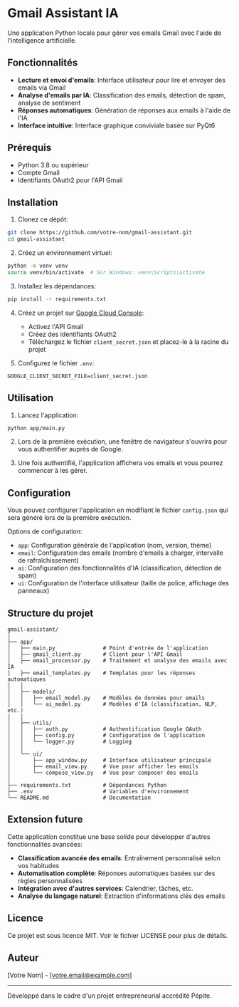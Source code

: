 # Gmail Assistant IA

Une application Python locale pour gérer vos emails Gmail avec l'aide de l'intelligence artificielle.

## Fonctionnalités

- **Lecture et envoi d'emails**: Interface utilisateur pour lire et envoyer des emails via Gmail
- **Analyse d'emails par IA**: Classification des emails, détection de spam, analyse de sentiment
- **Réponses automatiques**: Génération de réponses aux emails à l'aide de l'IA
- **Interface intuitive**: Interface graphique conviviale basée sur PyQt6

## Prérequis

- Python 3.8 ou supérieur
- Compte Gmail
- Identifiants OAuth2 pour l'API Gmail

## Installation

1. Clonez ce dépôt:
```bash
git clone https://github.com/votre-nom/gmail-assistant.git
cd gmail-assistant
```

2. Créez un environnement virtuel:
```bash
python -m venv venv
source venv/bin/activate  # Sur Windows: venv\Scripts\activate
```

3. Installez les dépendances:
```bash
pip install -r requirements.txt
```

4. Créez un projet sur [Google Cloud Console](https://console.cloud.google.com/):
   - Activez l'API Gmail
   - Créez des identifiants OAuth2
   - Téléchargez le fichier `client_secret.json` et placez-le à la racine du projet

5. Configurez le fichier `.env`:
```
GOOGLE_CLIENT_SECRET_FILE=client_secret.json
```

## Utilisation

1. Lancez l'application:
```bash
python app/main.py
```

2. Lors de la première exécution, une fenêtre de navigateur s'ouvrira pour vous authentifier auprès de Google.

3. Une fois authentifié, l'application affichera vos emails et vous pourrez commencer à les gérer.

## Configuration

Vous pouvez configurer l'application en modifiant le fichier `config.json` qui sera généré lors de la première exécution.

Options de configuration:
- `app`: Configuration générale de l'application (nom, version, thème)
- `email`: Configuration des emails (nombre d'emails à charger, intervalle de rafraîchissement)
- `ai`: Configuration des fonctionnalités d'IA (classification, détection de spam)
- `ui`: Configuration de l'interface utilisateur (taille de police, affichage des panneaux)

## Structure du projet

```
gmail-assistant/
│
├── app/
│   ├── main.py               # Point d'entrée de l'application
│   ├── gmail_client.py       # Client pour l'API Gmail
│   ├── email_processor.py    # Traitement et analyse des emails avec IA
│   ├── email_templates.py    # Templates pour les réponses automatiques
│   │
│   ├── models/
│   │   ├── email_model.py    # Modèles de données pour emails
│   │   └── ai_model.py       # Modèles d'IA (classification, NLP, etc.)
│   │
│   ├── utils/
│   │   ├── auth.py           # Authentification Google OAuth
│   │   ├── config.py         # Configuration de l'application
│   │   └── logger.py         # Logging
│   │
│   └── ui/
│       ├── app_window.py     # Interface utilisateur principale
│       ├── email_view.py     # Vue pour afficher les emails
│       └── compose_view.py   # Vue pour composer des emails
│
├── requirements.txt          # Dépendances Python
├── .env                      # Variables d'environnement
└── README.md                 # Documentation
```

## Extension future

Cette application constitue une base solide pour développer d'autres fonctionnalités avancées:

- **Classification avancée des emails**: Entraînement personnalisé selon vos habitudes
- **Automatisation complète**: Réponses automatiques basées sur des règles personnalisées
- **Intégration avec d'autres services**: Calendrier, tâches, etc.
- **Analyse du langage naturel**: Extraction d'informations clés des emails

## Licence

Ce projet est sous licence MIT. Voir le fichier LICENSE pour plus de détails.

## Auteur

[Votre Nom] - [votre.email@example.com]

---

Développé dans le cadre d'un projet entrepreneurial accrédité Pépite.